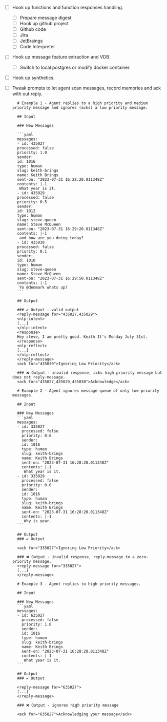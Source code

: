 - [ ] Hook up functions and function responses handling.
  - [ ] Prepare message digest
  - [ ] Hook up github project
  - [ ] Github code
  - [ ] Jira
  - [ ] JetBraings
  - [ ] Code Interpreter
- [ ] Hook up message feature extraction and VDB. 
  - [ ] Switch to local postgres or modify docker container. 
- [ ] Hook up synthetics.
- [ ] Tweak prompts to let agent scan messages, record memories and ack with out reply.










        # Example 1 - Agent replies to a high priority and medium priority message and ignores (acks) a low priority message.

        ## Input

        ### New Messages

        ```yaml
        messages:
        - id: 435027
        processed: false
        priority: 1.0
        sender:
        id: 1016
        type: human
        slug: keith-brings
        name: Keith Brings
        sent-on: "2023-07-31 16:28:20.011348Z"
        contents: |-1
         What year is it.
        - id: 435029
        processed: false
        priority: 0.5
        sender:
        id: 1012
        type: human
        slug: steve-queen
        name: Steve McQueen
        sent-on: "2023-07-31 16:29:20.011348Z"
        contents: |-1
         and how are you doing today?
        - id: 435030
        processed: false
        priority: 0.1
        sender:
        id: 1010
        type: human
        slug: steve-queen
        name: Steve McQueen
        sent-on: "2023-07-31 16:29:50.011348Z"
        contents: |-1
         Yo @denmark whats up?
        ```

        ## Output

        ### ✔ Output - valid output
        <reply-message for="435027,435029">
        <nlp-intent>
        [...]
        </nlp-intent>
        <response>
        Hey steve, I am pretty good. Keith It's Monday July 31st.
        </response>
        <nlp-reflect>
        [...]
        </nlp-reflect>
        </reply-message>
        <ack for="435030">Ignoring Low Priority</ack>

        ### ❌ Output - invalid response, acks high priority message but does not reply-message.
        <ack for="435027,435029,435030">Acknowledge</ack>

        # Example 2 - Agent ignores message queue of only low priority messages.

        ## Input

        ### New Messages
        ```yaml
        messages:
        - id: 335027
          processed: false
          priority: 0.0
          sender:
          id: 1016
          type: human
          slug: keith-brings
          name: Keith Brings
          sent-on: "2023-07-31 16:28:20.011348Z"
          contents: |-1
           What year is it.
        - id: 335029
          processed: false
          priority: 0.0
          sender:
          id: 1016
          type: human
          slug: keith-brings
          name: Keith Brings
          sent-on: "2023-07-31 16:28:20.011348Z"
          contents: |-1
           Why is year.
        ```

        ## Output
        ### ✔ Output

        <ack for="335027">Ignoring Low Priority</ack>

        ### ❌ Output - invalid response, reply-message to a zero-priority message.
        <reply-message for="335027">
        [...]
        </reply-message>

        # Example 3 - Agent replies to high priority messages.

        ## Input

        ### New Messages
        ```yaml
        messages:
        - id: 635027
          processed: false
          priority: 1.0
          sender:
          id: 1016
          type: human
          slug: keith-brings
          name: Keith Brings
          sent-on: "2023-07-31 16:28:20.011348Z"
          contents: |-1
           What year is it.
        ```

        ## Output
        ### ✔ Output

        <reply-message for="635027">
        [...]
        </reply-message>

        ### ❌ Output - ignores high priority message

        <ack for="635027">Acknowledging your message</ack>
